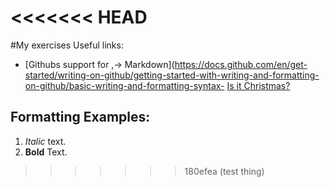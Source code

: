 <<<<<<< HEAD
=======
#My exercises
Useful links:
- [Githubs support for
,→ Markdown](https://docs.github.com/en/get-started/writing-on-github/getting-started-with-writing-and-formatting-on-github/basic-writing-and-formatting-syntax- [Is it Christmas?](https://isitchristmas.com)
## Formatting Examples:
1. *Italic* text.
2. **Bold** Text.
>>>>>>> 180efea (test thing)

